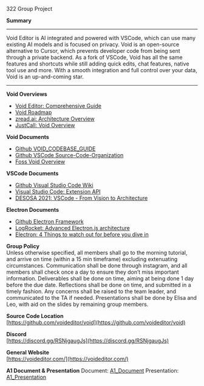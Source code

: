 322 Group Project

**Summary**  
************   
Void Editor is AI integrated and powered with VSCode, which can use many existing AI models and is focused on privacy. Void is an open-source alternative to Cursor, which prevents developer code from being sent through a private backend. As a fork of VSCode, Void has all the same features and shortcuts while still adding quick edits, chat features, native tool use and more. With a smooth integration and full control over your data, Void is an up-and-coming star.  
************  

**Void Overviews**   
- [Void Editor: Comprehensive Guide](https://medium.com/@adityakumar2001/void-ide-the-comprehensive-guide-to-the-open-source-cursor-alternative-2a6b17cae235)  
- [Void Roadmap](https://github.com/orgs/voideditor/projects/2/views/3)
- [zread.ai: Architecture Overview](https://zread.ai/voideditor/void/9-architecture-overview)
- [JustCall: Void Overview](https://justcall.io/ai-agent-directory/void-editor/)  

**Void Documents**
- [Github VOID_CODEBASE_GUIDE](https://github.com/voideditor/void/blob/main/VOID_CODEBASE_GUIDE.md)  
- [Github VSCode Source-Code-Organization](https://github.com/microsoft/vscode/wiki/Source-Code-Organization)  
- [Foss Void Overview](https://news.itsfoss.com/void-editor/#google_vignette)

**VSCode Documents**
- [Github Visual Studio Code Wiki](https://github.com/microsoft/vscode/wiki/)
- [Visual Studio Code: Extension API](https://code.visualstudio.com/api)
- [DESOSA 2021: VSCode - From Vision to Architecture](https://2021.desosa.nl/projects/vscode/posts/essay2/)

**Electron Documents**
- [Github Electron Framework](https://github.com/electron/electron)
- [LogRocket: Advanced Electron.js architecture](https://blog.logrocket.com/advanced-electron-js-architecture/)
- [Electron: 4 Things to watch out for before you dive in](https://medium.com/@vishaldwivedi13/electron-things-to-watch-out-for-before-you-dive-in-e1c23f77f38f)
  
**Group Policy**   
Unless otherwise specified, all members shall go to the morning tutorial, and arrive on time (within a 15 min timeframe) excluding extenuating circumstances. Communication shall be done through instagram, and all members shall check once a day to ensure they don’t miss important information. Deliverables shall be done on time, aiming at being done 1 day before the due date. Reflections shall be done on time, and submitted in a timely fashion. Any concerns shall be raised to the team leader, and communicated to the TA if needed. Presentations shall be done by Elisa and Leo, with aid on the slides by remaining group members.  
  
**Source Code Location**  
[https://github.com/voideditor/void](https://github.com/voideditor/void)  
  
**Discord**  
[https://discord.gg/RSNjgaugJs](https://discord.gg/RSNjgaugJs)   
  
**General Website**  
[https://voideditor.com/](https://voideditor.com/)  

**A1 Document & Presentation**
Document: [A1_Document](https://docs.google.com/document/d/10uzKY0Jh4idUWd8mXfb_H_ZQyJYjfft8afyVNo5bxVo/edit?usp=sharing)
Presentation: [A1_Presentation](https://docs.google.com/presentation/d/1ON3kEXwvCCdSndn44ktwHvbDuKvMetaHxuk9jxnkAzw/edit?usp=sharing)


